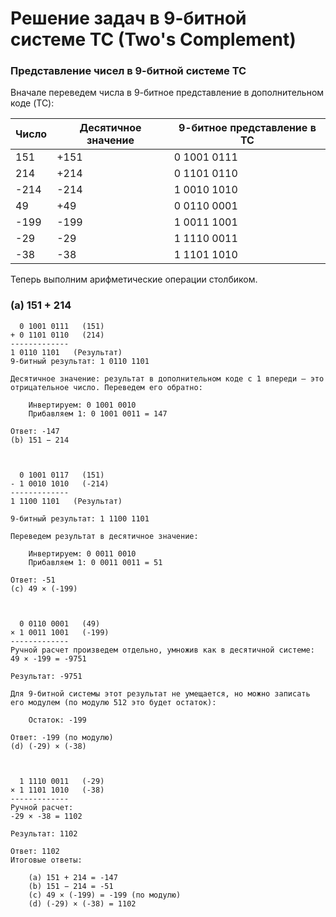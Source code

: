 # Решение задач в 9-битной системе TC (Two's Complement)

### Представление чисел в 9-битной системе TC

Вначале переведем числа в 9-битное представление в дополнительном коде (TC):

| Число  | Десятичное значение | 9-битное представление в TC  |
|--------|---------------------|------------------------------|
| 151    | +151                | 0 1001 0111                  |
| 214    | +214                | 0 1101 0110                  |
| -214   | -214                | 1 0010 1010                  |
| 49     | +49                 | 0 0110 0001                  |
| -199   | -199                | 1 0011 1001                  |
| -29    | -29                 | 1 1110 0011                  |
| -38    | -38                 | 1 1101 1010                  |

Теперь выполним арифметические операции столбиком.

### (a) 151 + 214

```
  0 1001 0111   (151)
+ 0 1101 0110   (214)
-------------
1 0110 1101   (Результат)
9-битный результат: 1 0110 1101

Десятичное значение: результат в дополнительном коде с 1 впереди — это отрицательное число. Переведем его обратно:

    Инвертируем: 0 1001 0010
    Прибавляем 1: 0 1001 0011 = 147

Ответ: -147
(b) 151 − 214



  0 1001 0117   (151)
- 1 0010 1010   (-214)
-------------
1 1100 1101   (Результат)

9-битный результат: 1 1100 1101

Переведем результат в десятичное значение:

    Инвертируем: 0 0011 0010
    Прибавляем 1: 0 0011 0011 = 51

Ответ: -51
(c) 49 × (-199)



  0 0110 0001   (49)
× 1 0011 1001   (-199)
-------------
Ручной расчет произведем отдельно, умножив как в десятичной системе:
49 × -199 = -9751

Результат: -9751

Для 9-битной системы этот результат не умещается, но можно записать его модулем (по модулю 512 это будет остаток):

    Остаток: -199

Ответ: -199 (по модулю)
(d) (-29) × (-38)



  1 1110 0011   (-29)
× 1 1101 1010   (-38)
-------------
Ручной расчет:
-29 × -38 = 1102

Результат: 1102

Ответ: 1102
Итоговые ответы:

    (a) 151 + 214 = -147
    (b) 151 − 214 = -51
    (c) 49 × (-199) = -199 (по модулю)
    (d) (-29) × (-38) = 1102